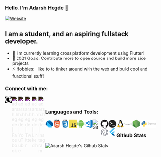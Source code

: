 ### Hello, I'm Adarsh Hegde 👋


[![Website](https://img.shields.io/website?label=adarshhegde.me&style=for-the-badge&url=https://adarshhegde.me)](https://adarshhegde.me)


## I am a student, and an aspiring fullstack developer.

- 🔭 I'm currently learning cross platform development using Flutter!
- 🥅 2021 Goals: Contribute more to open source and build more side projects
- ⚡ Hobbies: I like to to tinker around with the web and build cool and functional stuff!

### Connect with me:

[<img align="left" style="filter:invert(1)" alt="swapnilsoni.xyz" width="22px" src="https://raw.githubusercontent.com/iconic/open-iconic/master/svg/globe.svg" />][website]
[<img align="left" style="filter:invert(1)" alt="adarsh.hegde | Facebook" width="22px" src="https://cdn.jsdelivr.net/npm/simple-icons@v3/icons/facebook.svg" />][facebook]
[<img align="left" style="filter:invert(1)" alt="adarsh.hegde | YouTube" width="22px" src="https://cdn.jsdelivr.net/npm/simple-icons@v3/icons/youtube.svg" />][youtube]
[<img align="left" style="filter:invert(1)" alt="adarsh.hegde | Twitter" width="22px" src="https://cdn.jsdelivr.net/npm/simple-icons@v3/icons/twitter.svg" />][twitter]
[<img align="left" style="filter:invert(1)" alt="adarsh.hegde | LinkedIn" width="22px" src="https://cdn.jsdelivr.net/npm/simple-icons@v3/icons/linkedin.svg" />][linkedin]
[<img align="left" style="filter:invert(1)" alt="adarsh.hegde | Instagram" width="22px" src="https://cdn.jsdelivr.net/npm/simple-icons@v3/icons/instagram.svg" />][instagram]

<br />

### Languages and Tools:

<img align="left" alt="dart" width="26px" src="https://raw.githubusercontent.com/github/explore/80688e429a7d4ef2fca1e82350fe8e3517d3494d/topics/dart/dart.png" />

<img align="left" alt="HTML5" width="26px" src="https://raw.githubusercontent.com/github/explore/80688e429a7d4ef2fca1e82350fe8e3517d3494d/topics/html/html.png" />

<img align="left" alt="CSS3" width="26px" src="https://raw.githubusercontent.com/github/explore/80688e429a7d4ef2fca1e82350fe8e3517d3494d/topics/css/css.png" />

<img align="left" alt="Javascript" width="26px" src="https://raw.githubusercontent.com/github/explore/80688e429a7d4ef2fca1e82350fe8e3517d3494d/topics/javascript/javascript.png">

<img align="left" alt="Android" width="26px" src="https://raw.githubusercontent.com/github/explore/80688e429a7d4ef2fca1e82350fe8e3517d3494d/topics/android/android.png" />

<img align="left" alt="Visual Studio Code" width="26px" src="https://raw.githubusercontent.com/github/explore/80688e429a7d4ef2fca1e82350fe8e3517d3494d/topics/visual-studio-code/visual-studio-code.png" />

<img align="left" alt="Git" width="26px" src="https://img.icons8.com/color/48/000000/git.png" />

<img align="left" alt="GitHub" width="26px" src="https://raw.githubusercontent.com/github/explore/78df643247d429f6cc873026c0622819ad797942/topics/github/github.png" />

<img align="left" alt="Terminal" width="26px" src="https://raw.githubusercontent.com/github/explore/d92924b1d925bb134e308bd29c9de6c302ed3beb/topics/terminal/terminal.png" />

<img align="left" alt="Linux" width="26px" src="https://raw.githubusercontent.com/github/explore/80688e429a7d4ef2fca1e82350fe8e3517d3494d/topics/linux/linux.png">

<img align="left" alt="MongoDB" width="26px" src="https://raw.githubusercontent.com/github/explore/80688e429a7d4ef2fca1e82350fe8e3517d3494d/topics/mongodb/mongodb.png">

<img align="left" alt="NodeJS" width="26px" src="https://raw.githubusercontent.com/github/explore/80688e429a7d4ef2fca1e82350fe8e3517d3494d/topics/nodejs/nodejs.png">

<img align="left" alt="Python" width="26px" src="https://raw.githubusercontent.com/github/explore/80688e429a7d4ef2fca1e82350fe8e3517d3494d/topics/python/python.png">


<img align="left" alt="Express" width="26px" src="https://raw.githubusercontent.com/github/explore/80688e429a7d4ef2fca1e82350fe8e3517d3494d/topics/express/express.png">

<img align="left" alt="Electron" width="26px" src="https://raw.githubusercontent.com/github/explore/80688e429a7d4ef2fca1e82350fe8e3517d3494d/topics/electron/electron.png">

<img align="left" alt="Flutter" width="26px" src="https://raw.githubusercontent.com/github/explore/80688e429a7d4ef2fca1e82350fe8e3517d3494d/topics/flutter/flutter.png">

<br />

### Github Stats

<img alt="Adarsh Hegde's Github Stats" src="https://github-readme-stats.vercel.app/api?username=adarshhegde&show_icons=true&count_private=true" />

[website]: https://adarshhegde.me
[facebook]: https://fb.me/ad.hegde
[twitter]: https://twitter.com/strictly_typed
[youtube]: https://www.youtube.com/channel/UCty8BQ1_u9oXxgQ43MGnvcA
[instagram]: https://instagram.com/__adarsh.hegde__
[linkedin]: https://linkedin.com/in/adhegde
